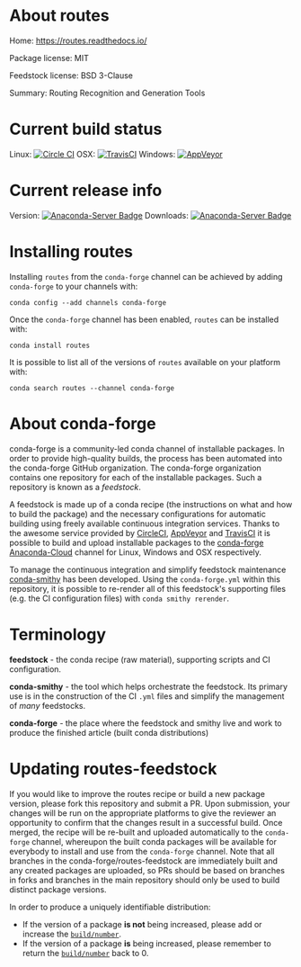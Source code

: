 About routes
============

Home: https://routes.readthedocs.io/

Package license: MIT

Feedstock license: BSD 3-Clause

Summary: Routing Recognition and Generation Tools



Current build status
====================

Linux: [![Circle CI](https://circleci.com/gh/conda-forge/routes-feedstock.svg?style=shield)](https://circleci.com/gh/conda-forge/routes-feedstock)
OSX: [![TravisCI](https://travis-ci.org/conda-forge/routes-feedstock.svg?branch=master)](https://travis-ci.org/conda-forge/routes-feedstock)
Windows: [![AppVeyor](https://ci.appveyor.com/api/projects/status/github/conda-forge/routes-feedstock?svg=True)](https://ci.appveyor.com/project/conda-forge/routes-feedstock/branch/master)

Current release info
====================
Version: [![Anaconda-Server Badge](https://anaconda.org/conda-forge/routes/badges/version.svg)](https://anaconda.org/conda-forge/routes)
Downloads: [![Anaconda-Server Badge](https://anaconda.org/conda-forge/routes/badges/downloads.svg)](https://anaconda.org/conda-forge/routes)

Installing routes
=================

Installing `routes` from the `conda-forge` channel can be achieved by adding `conda-forge` to your channels with:

```
conda config --add channels conda-forge
```

Once the `conda-forge` channel has been enabled, `routes` can be installed with:

```
conda install routes
```

It is possible to list all of the versions of `routes` available on your platform with:

```
conda search routes --channel conda-forge
```


About conda-forge
=================

conda-forge is a community-led conda channel of installable packages.
In order to provide high-quality builds, the process has been automated into the
conda-forge GitHub organization. The conda-forge organization contains one repository
for each of the installable packages. Such a repository is known as a *feedstock*.

A feedstock is made up of a conda recipe (the instructions on what and how to build
the package) and the necessary configurations for automatic building using freely
available continuous integration services. Thanks to the awesome service provided by
[CircleCI](https://circleci.com/), [AppVeyor](http://www.appveyor.com/)
and [TravisCI](https://travis-ci.org/) it is possible to build and upload installable
packages to the [conda-forge](https://anaconda.org/conda-forge)
[Anaconda-Cloud](http://docs.anaconda.org/) channel for Linux, Windows and OSX respectively.

To manage the continuous integration and simplify feedstock maintenance
[conda-smithy](http://github.com/conda-forge/conda-smithy) has been developed.
Using the ``conda-forge.yml`` within this repository, it is possible to re-render all of
this feedstock's supporting files (e.g. the CI configuration files) with ``conda smithy rerender``.


Terminology
===========

**feedstock** - the conda recipe (raw material), supporting scripts and CI configuration.

**conda-smithy** - the tool which helps orchestrate the feedstock.
                   Its primary use is in the construction of the CI ``.yml`` files
                   and simplify the management of *many* feedstocks.

**conda-forge** - the place where the feedstock and smithy live and work to
                  produce the finished article (built conda distributions)


Updating routes-feedstock
=========================

If you would like to improve the routes recipe or build a new
package version, please fork this repository and submit a PR. Upon submission,
your changes will be run on the appropriate platforms to give the reviewer an
opportunity to confirm that the changes result in a successful build. Once
merged, the recipe will be re-built and uploaded automatically to the
`conda-forge` channel, whereupon the built conda packages will be available for
everybody to install and use from the `conda-forge` channel.
Note that all branches in the conda-forge/routes-feedstock are
immediately built and any created packages are uploaded, so PRs should be based
on branches in forks and branches in the main repository should only be used to
build distinct package versions.

In order to produce a uniquely identifiable distribution:
 * If the version of a package **is not** being increased, please add or increase
   the [``build/number``](http://conda.pydata.org/docs/building/meta-yaml.html#build-number-and-string).
 * If the version of a package **is** being increased, please remember to return
   the [``build/number``](http://conda.pydata.org/docs/building/meta-yaml.html#build-number-and-string)
   back to 0.
